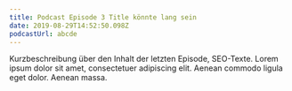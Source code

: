 ```yaml
---
title: Podcast Episode 3 Title könnte lang sein
date: 2019-08-29T14:52:50.098Z
podcastUrl: abcde
---
```

Kurzbeschreibung über den Inhalt der letzten Episode, SEO-Texte. Lorem ipsum dolor sit amet, consectetuer adipiscing elit. Aenean commodo ligula eget dolor. Aenean massa.
